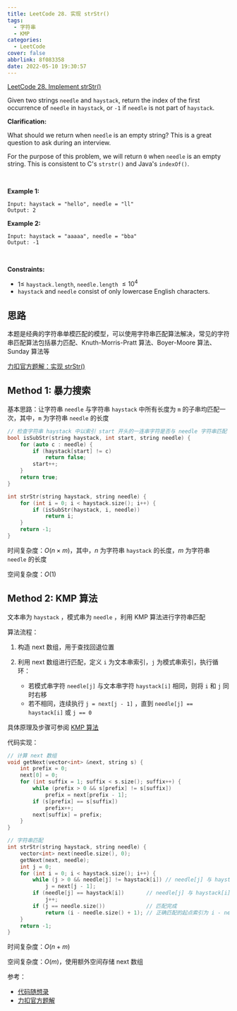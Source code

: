 ```yaml
---
title: LeetCode 28. 实现 strStr()
tags:
  - 字符串
  - KMP
categories:
  - LeetCode
cover: false
abbrlink: 8f083358
date: 2022-05-10 19:30:57
---
```


[LeetCode 28. Implement strStr()](https://leetcode.cn/problems/implement-strstr/)


Given two strings `needle` and `haystack`, return the index of the first occurrence of `needle` in `haystack`, or `-1` if `needle` is not part of `haystack`.

**Clarification:**

What should we return when `needle` is an empty string? This is a great question to ask during an interview.

For the purpose of this problem, we will return `0` when `needle` is an empty string. This is consistent to C's `strstr()` and Java's `indexOf()`.

 

**Example 1:**

    Input: haystack = "hello", needle = "ll"
    Output: 2


**Example 2:**

    Input: haystack = "aaaaa", needle = "bba"
    Output: -1
 

**Constraints:**

 - $1 \le$ `haystack.length`, `needle.length` $\le 10^4$
 - `haystack` and `needle` consist of only lowercase English characters.

## 思路

本题是经典的字符串单模匹配的模型，可以使用字符串匹配算法解决，常见的字符串匹配算法包括暴力匹配、Knuth-Morris-Pratt 算法、Boyer-Moore 算法、Sunday 算法等

[力扣官方题解：实现 strStr()](https://leetcode.cn/problems/implement-strstr/solution/shi-xian-strstr-by-leetcode-solution-ds6y/)

## Method 1: 暴力搜索

基本思路：让字符串 `needle` 与字符串 `haystack` 中所有长度为 `m` 的子串均匹配一次，其中，`m` 为字符串 `needle` 的长度

```cpp
// 检查字符串 haystack 中以索引 start 开头的一连串字符是否与 needle 字符串匹配
bool isSubStr(string haystack, int start, string needle) {
    for (auto c : needle) {
        if (haystack[start] != c)
            return false;
        start++;
    }
    return true;
}

int strStr(string haystack, string needle) {
    for (int i = 0; i < haystack.size(); i++) {
        if (isSubStr(haystack, i, needle))
            return i; 
    }
    return -1;
}
```

时间复杂度：$O(n \times m)$，其中，$n$ 为字符串 `haystack` 的长度，$m$ 为字符串 `needle` 的长度

空间复杂度：$O(1)$


## Method 2: KMP 算法

文本串为 `haystack` ，模式串为 `needle` ，利用 KMP 算法进行字符串匹配

算法流程：

1. 构造 next 数组，用于查找回退位置

2. 利用 next 数组进行匹配，定义 `i` 为文本串索引，`j` 为模式串索引，执行循环：
    - 若模式串字符 `needle[j]` 与文本串字符 `haystack[i]` 相同，则将 `i` 和 `j` 同时右移
    - 若不相同，连续执行 `j = next[j - 1]` ，直到 `needle[j] == haystack[i]` 或 `j == 0`

具体原理及步骤可参阅 [KMP 算法](https://jiankychen.github.io/posts/36b55f59/)

代码实现：

```cpp
// 计算 next 数组
void getNext(vector<int> &next, string s) {
    int prefix = 0;
    next[0] = 0;
    for (int suffix = 1; suffix < s.size(); suffix++) {
        while (prefix > 0 && s[prefix] != s[suffix])
            prefix = next[prefix - 1];
        if (s[prefix] == s[suffix])
            prefix++;
        next[suffix] = prefix;
    }
}

// 字符串匹配
int strStr(string haystack, string needle) {
    vector<int> next(needle.size(), 0);
    getNext(next, needle);
    int j = 0;
    for (int i = 0; i < haystack.size(); i++) {
        while (j > 0 && needle[j] != haystack[i]) // needle[j] 与 haystack[i] 不同，回退 j
            j = next[j - 1];
        if (needle[j] == haystack[i])       // needle[j] 与 haystack[i] 相同，右移 i 和 j
            j++;
        if (j == needle.size())             // 匹配完成
            return (i - needle.size() + 1); // 正确匹配的起点索引为 i - needle.size() + 1
    }
    return -1;
}
```

时间复杂度：$O(n + m)$

空间复杂度：$O(m)$，使用额外空间存储 next 数组


参考：
 - [代码随想录](https://www.programmercarl.com/0028.%E5%AE%9E%E7%8E%B0strStr.html)
 - [力扣官方题解](https://leetcode.cn/problems/implement-strstr/solution/shi-xian-strstr-by-leetcode-solution-ds6y/)